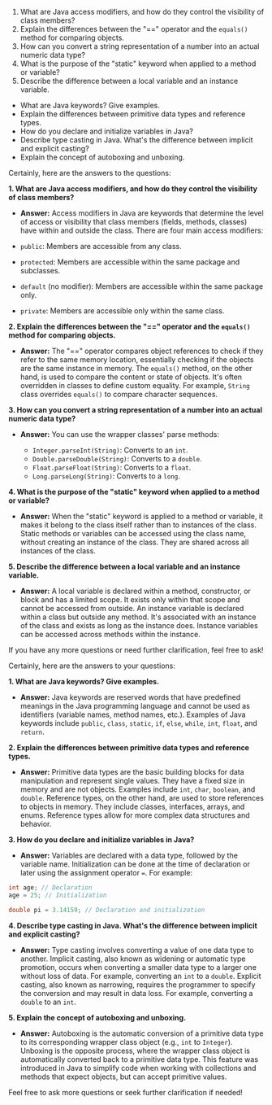 1. What are Java access modifiers, and how do they control the visibility of class members?
2. Explain the differences between the "==" operator and the `equals()` method for comparing objects.
3. How can you convert a string representation of a number into an actual numeric data type?
4. What is the purpose of the "static" keyword when applied to a method or variable?
5. Describe the difference between a local variable and an instance variable.

- What are Java keywords? Give examples.
- Explain the differences between primitive data types and reference types.
- How do you declare and initialize variables in Java?
- Describe type casting in Java. What's the difference between implicit and explicit casting?
- Explain the concept of autoboxing and unboxing.

Certainly, here are the answers to the questions:

**1. What are Java access modifiers, and how do they control the visibility of class members?**
-   **Answer:** Access modifiers in Java are keywords that determine the level of access or visibility that class members (fields, methods, classes) have within and outside the class. There are four main access modifiers:

- `public`: Members are accessible from any class.
- `protected`: Members are accessible within the same package and subclasses.
- `default` (no modifier): Members are accessible within the same package only.
- `private`: Members are accessible only within the same class.

**2. Explain the differences between the "==" operator and the `equals()` method for comparing objects.**
-   **Answer:** The "==" operator compares object references to check if they refer to the same memory location, essentially checking if the objects are the same instance in memory. The `equals()` method, on the other hand, is used to compare the content or state of objects. It's often overridden in classes to define custom equality. For example, `String` class overrides `equals()` to compare character sequences.

**3. How can you convert a string representation of a number into an actual numeric data type?**
-   **Answer:** You can use the wrapper classes' parse methods:

    - `Integer.parseInt(String)`: Converts to an `int`.
    - `Double.parseDouble(String)`: Converts to a `double`.
    - `Float.parseFloat(String)`: Converts to a `float`.
    - `Long.parseLong(String)`: Converts to a `long`.

**4. What is the purpose of the "static" keyword when applied to a method or variable?**
-   **Answer:** When the "static" keyword is applied to a method or variable, it makes it belong to the class itself rather than to instances of the class. Static methods or variables can be accessed using the class name, without creating an instance of the class. They are shared across all instances of the class.

**5. Describe the difference between a local variable and an instance variable.**
-   **Answer:** A local variable is declared within a method, constructor, or block and has a limited scope. It exists only within that scope and cannot be accessed from outside. An instance variable is declared within a class but outside any method. It's associated with an instance of the class and exists as long as the instance does. Instance variables can be accessed across methods within the instance.

If you have any more questions or need further clarification, feel free to ask!

Certainly, here are the answers to your questions:

**1. What are Java keywords? Give examples.**
-   **Answer:** Java keywords are reserved words that have predefined meanings in the Java programming language and cannot be used as identifiers (variable names, method names, etc.). Examples of Java keywords include `public`, `class`, `static`, `if`, `else`, `while`, `int`, `float`, and `return`.

**2. Explain the differences between primitive data types and reference types.**
-   **Answer:** Primitive data types are the basic building blocks for data manipulation and represent single values. They have a fixed size in memory and are not objects. Examples include `int`, `char`, `boolean`, and `double`. Reference types, on the other hand, are used to store references to objects in memory. They include classes, interfaces, arrays, and enums. Reference types allow for more complex data structures and behavior.

**3. How do you declare and initialize variables in Java?**
-   **Answer:** Variables are declared with a data type, followed by the variable name. Initialization can be done at the time of declaration or later using the assignment operator `=`. For example:

```java
int age; // Declaration
age = 25; // Initialization

double pi = 3.14159; // Declaration and initialization
```

**4. Describe type casting in Java. What's the difference between implicit and explicit casting?**
-   **Answer:** Type casting involves converting a value of one data type to another. Implicit casting, also known as widening or automatic type promotion, occurs when converting a smaller data type to a larger one without loss of data. For example, converting an `int` to a `double`. Explicit casting, also known as narrowing, requires the programmer to specify the conversion and may result in data loss. For example, converting a `double` to an `int`.

**5. Explain the concept of autoboxing and unboxing.**
-   **Answer:** Autoboxing is the automatic conversion of a primitive data type to its corresponding wrapper class object (e.g., `int` to `Integer`). Unboxing is the opposite process, where the wrapper class object is automatically converted back to a primitive data type. This feature was introduced in Java to simplify code when working with collections and methods that expect objects, but can accept primitive values.

Feel free to ask more questions or seek further clarification if needed!
